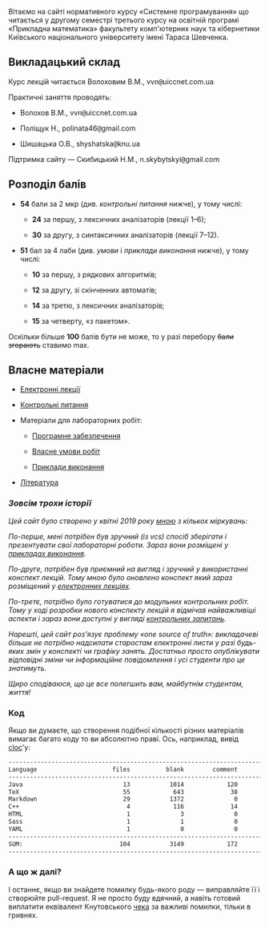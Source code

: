 <!--RELEASE-->

Вітаємо на сайті нормативного курсу &laquo;Системне програмування&raquo; що читається у другому семестрі третього курсу на освітній програмі &laquo;Прикладна математика&raquo; факультету комп'ютерних наук та кібернетики Київського національного університету імені Тараса Шевченка.

## Викладацький склад

Курс лекцій читається Волоховим В.М., vvn<span style="font-family:monospace;">@</span>uiccnet.com.ua

Практичні заняття проводять:

- Волохов В.М., vvn<span style="font-family:monospace;">@</span>uiccnet.com.ua

- Поліщук Н., polinata46<span style="font-family:monospace;">@</span>gmail.com

- Шишацька О.В., shyshatska<span style="font-family:monospace;">@</span>knu.ua

Підтримка сайту &mdash; Скибицький Н.М., n.skybytskyi<span style="font-family:monospace;">@</span>gmail.com

## Розподіл балів

- **54** бали за 2 мкр (див. _контрольні питання_ нижче), у тому числі:
	
	- **24** за першу, з лексичних аналізаторів (лекції 1&ndash;6);
	
	- **30** за другу, з синтаксичних аналізаторів (лекції 7&ndash;12).

- **51** бал за 4 лаби (див. _умови_ і _приклади виконання_ нижче), у тому числі:

	- **10** за першу, з рядкових алгоритмів;

	- **12** за другу, зі скінченних автоматів;

	- **14** за третю, з лексичних аналізаторів;

	- **15** за четверту, &laquo;з пакетом&raquo;.

Оскільки більше **100** балів бути не може, то у разі перебору ~~бали згорають~~ ставимо max.

## Власне матеріали

- [Електронні лекції](lectures/README.md)

- [Контрольні питання](exams/README.md)

- Матеріали для лабораторних робіт:

  - [Програмне забезпечення](labs/starting-out.md)

  - [Власне умови робіт](labs/tasks/README.md)

  - [Приклади виконання](labs/examples/README.md)

- [Література](books/README.md)

### _Зовсім трохи історії_

_Цей сайт було створено у квітні 2019 року [мною](https://github.com/Sky-Nik) з кількох міркувань:_

_По-перше, мені потрібен був зручний (із vcs) спосіб зберігати і презентувати свої лабораторні роботи. Зараз вони розміщені у [прикладах виконання](labs/examples/README.md)._

_По-друге, потрібен був приємний на вигляд і зручний у використанні конспект лекцій. Тому мною було оновлено конспект який зараз розміщений у [електронних лекціях](lectures/README.md)._

_По-третє, потрібно було готуватися до модульних контрольних робіт. Тому у ході розробки нового конспекту лекцій я відмічав найважливіші аспекти і зараз вони доступні у вигляді [контрольних запитань](exams/README.md)._

_Нарешті, цей сайт роз'язує проблему &laquo;one source of truth&raquo;: викладачеві більше не потрібно надсилати старостам електронні листи у разі будь-яких змін у конспекті чи графіку занять. Достатньо просто опублікувати відповідні зміни чи інформаційне повідомлення і усі студенти про це знатимуть._

_Щиро сподіваюся, що це все полегшить вам, майбутнім студентам, життя!_

### Код

Якщо ви думаєте, що створення подібної кількості різних матеріалів вимагає багато коду то ви абсолютно праві. Ось, наприклад, вивід [cloc](https://github.com/AlDanial/cloc)'у:

```bash
-------------------------------------------------------------------------------
Language                     files          blank        comment           code
-------------------------------------------------------------------------------
Java                            13           1014            120           5067
TeX                             55            643             38           2578
Markdown                        29           1372              0           2113
C++                              4            116             14            481
HTML                             1              3              0             23
Sass                             1              1              0              6
YAML                             1              0              0              3
-------------------------------------------------------------------------------
SUM:                           104           3149            172          10271
-------------------------------------------------------------------------------
```

### А що ж далі?

І останнє, якщо ви знайдете помилку будь-якого роду &mdash; виправляйте її і створюйте pull-request. Я не просто буду вдячний, а навіть готовий виплатити еквівалент Кнутовського [чека](https://en.wikipedia.org/wiki/Knuth_reward_check) за важливі помилки, тільки в гривнях.
